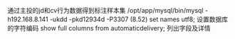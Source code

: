 通过主投的jd和cv行为数据得到标注样本集
/opt/app/mysql/bin/mysql -h192.168.8.141 -ukdd -pkd12934d -P3307    (8.52)
set names utf8;     设置数据库的字符编码
show full columns from automaticdelivery;   列出字段及详情

